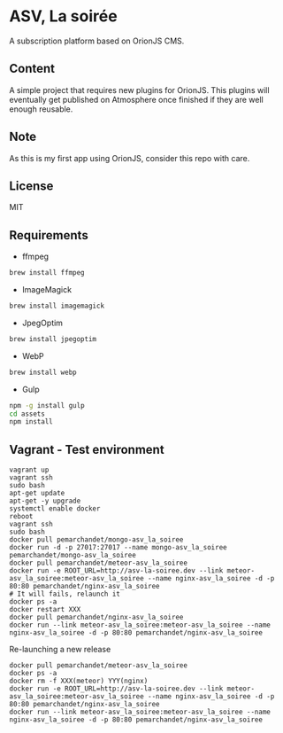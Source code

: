 # ASV, La soirée
A subscription platform based on OrionJS CMS.

## Content
A simple project that requires new plugins for OrionJS. This plugins will
eventually get published on Atmosphere once finished if they are well
enough reusable.

## Note
As this is my first app using OrionJS, consider this repo with care.

## License
MIT

## Requirements
* ffmpeg
```bash
brew install ffmpeg
```
* ImageMagick
```bash
brew install imagemagick
```
* JpegOptim
```bash
brew install jpegoptim
```
* WebP
```bash
brew install webp
```
* Gulp
```bash
npm -g install gulp
cd assets
npm install
```

## Vagrant - Test environment
```
vagrant up
vagrant ssh
sudo bash
apt-get update
apt-get -y upgrade
systemctl enable docker
reboot
vagrant ssh
sudo bash
docker pull pemarchandet/mongo-asv_la_soiree
docker run -d -p 27017:27017 --name mongo-asv_la_soiree pemarchandet/mongo-asv_la_soiree
docker pull pemarchandet/meteor-asv_la_soiree
docker run -e ROOT_URL=http://asv-la-soiree.dev --link meteor-asv_la_soiree:meteor-asv_la_soiree --name nginx-asv_la_soiree -d -p 80:80 pemarchandet/nginx-asv_la_soiree
# It will fails, relaunch it
docker ps -a
docker restart XXX
docker pull pemarchandet/nginx-asv_la_soiree
docker run --link meteor-asv_la_soiree:meteor-asv_la_soiree --name nginx-asv_la_soiree -d -p 80:80 pemarchandet/nginx-asv_la_soiree
```

Re-launching a new release
```
docker pull pemarchandet/meteor-asv_la_soiree
docker ps -a
docker rm -f XXX(meteor) YYY(nginx)
docker run -e ROOT_URL=http://asv-la-soiree.dev --link meteor-asv_la_soiree:meteor-asv_la_soiree --name nginx-asv_la_soiree -d -p 80:80 pemarchandet/nginx-asv_la_soiree
docker run --link meteor-asv_la_soiree:meteor-asv_la_soiree --name nginx-asv_la_soiree -d -p 80:80 pemarchandet/nginx-asv_la_soiree
```
